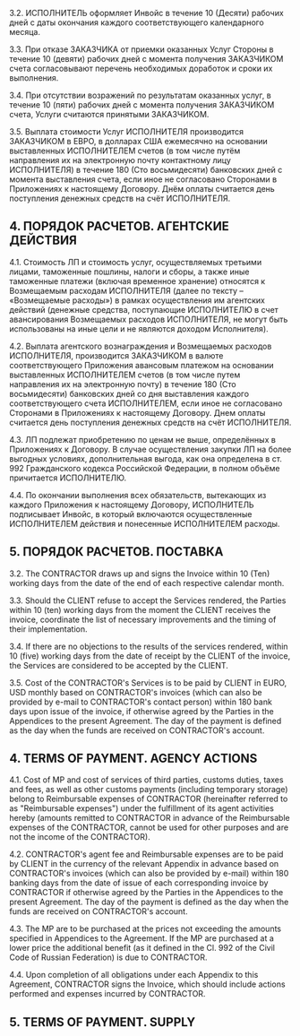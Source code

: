 3.2. ИСПОЛНИТЕЛЬ оформляет Инвойс в течение 10 (Десяти) рабочих дней с даты окончания каждого соответствующего календарного месяца.

3.3. При отказе ЗАКАЗЧИКА от приемки оказанных Услуг Стороны в течение 10 (девяти) рабочих дней с момента получения ЗАКАЗЧИКОМ счета согласовывают перечень необходимых доработок и сроки их выполнения.

3.4. При отсутствии возражений по результатам оказанных услуг, в течение 10 (пяти) рабочих дней с момента получения ЗАКАЗЧИКОМ счета, Услуги считаются принятыми ЗАКАЗЧИКОМ.

3.5. Выплата стоимости Услуг ИСПОЛНИТЕЛЯ производится ЗАКАЗЧИКОМ в ЕВРО, в долларах США ежемесячно на основании выставленных ИСПОЛНИТЕЛЕМ счетов (в том числе путём направления их на электронную почту контактному лицу ИСПОЛНИТЕЛЯ) в течение 180 (Сто восьмидесяти) банковских дней с момента выставления счета, если иное не согласовано Сторонами в Приложениях к настоящему Договору. Днём оплаты считается день поступления денежных средств на счёт ИСПОЛНИТЕЛЯ.

## 4. ПОРЯДОК РАСЧЕТОВ. АГЕНТСКИЕ ДЕЙСТВИЯ

4.1. Стоимость ЛП и стоимость услуг, осуществляемых третьими лицами, таможенные пошлины, налоги и сборы, а также иные таможенные платежи (включая временное хранение) относятся к Возмещаемым расходам ИСПОЛНИТЕЛЯ (далее по тексту – «Возмещаемые расходы») в рамках осуществления им агентских действий (денежные средства, поступающие ИСПОЛНИТЕЛЮ в счет авансирования Возмещаемых расходов ИСПОЛНИТЕЛЯ, не могут быть использованы на иные цели и не являются доходом Исполнителя).

4.2. Выплата агентского вознаграждения и Возмещаемых расходов ИСПОЛНИТЕЛЯ, производится ЗАКАЗЧИКОМ в валюте соответствующего Приложения авансовым платежом на основании выставленных ИСПОЛНИТЕЛЕМ счетов (в том числе путем направления их на электронную почту) в течение 180 (Сто восьмидесяти) банковских дней со дня выставления каждого соответствующего счета ИСПОЛНИТЕЛЕМ, если иное не согласовано Сторонами в Приложениях к настоящему Договору. Днем оплаты считается день поступления денежных средств на счёт ИСПОЛНИТЕЛЯ.

4.3. ЛП подлежат приобретению по ценам не выше, определённых в Приложениях к Договору. В случае осуществления закупки ЛП на более выгодных условиях, дополнительная выгода, как она определена в ст. 992 Гражданского кодекса Российской Федерации, в полном объёме причитается ИСПОЛНИТЕЛЮ.

4.4. По окончании выполнения всех обязательств, вытекающих из каждого Приложения к настоящему Договору, ИСПОЛНИТЕЛЬ подписывает Инвойс, в который включаются осуществленные ИСПОЛНИТЕЛЕМ действия и понесенные ИСПОЛНИТЕЛЕМ расходы.

## 5. ПОРЯДОК РАСЧЕТОВ. ПОСТАВКА

3.2. The CONTRACTOR draws up and signs the Invoice within 10 (Ten) working days from the date of the end of each respective calendar month.

3.3. Should the CLIENT refuse to accept the Services rendered, the Parties within 10 (ten) working days from the moment the CLIENT receives the invoice, coordinate the list of necessary improvements and the timing of their implementation.

3.4. If there are no objections to the results of the services rendered, within 10 (five) working days from the date of receipt by the CLIENT of the invoice, the Services are considered to be accepted by the CLIENT.

3.5. Cost of the CONTRACTOR's Services is to be paid by CLIENT in EURO, USD monthly based on CONTRACTOR's invoices (which can also be provided by e-mail to CONTRACTOR's contact person) within 180 bank days upon issue of the invoice, if otherwise agreed by the Parties in the Appendices to the present Agreement. The day of the payment is defined as the day when the funds are received on CONTRACTOR's account.

## 4. TERMS OF PAYMENT. AGENCY ACTIONS

4.1. Cost of MP and cost of services of third parties, customs duties, taxes and fees, as well as other customs payments (including temporary storage) belong to Reimbursable expenses of CONTRACTOR (hereinafter referred to as "Reimbursable expenses") under the fulfillment of its agent activities hereby (amounts remitted to CONTRACTOR in advance of the Reimbursable expenses of the CONTRACTOR, cannot be used for other purposes and are not the income of the CONTRACTOR).

4.2. CONTRACTOR's agent fee and Reimbursable expenses are to be paid by CLIENT in the currency of the relevant Appendix in advance based on CONTRACTOR's invoices (which can also be provided by e-mail) within 180 banking days from the date of issue of each corresponding invoice by CONTRACTOR if otherwise agreed by the Parties in the Appendices to the present Agreement. The day of the payment is defined as the day when the funds are received on CONTRACTOR's account.

4.3. The MP are to be purchased at the prices not exceeding the amounts specified in Appendices to the Agreement. If the MP are purchased at a lower price the additional benefit (as it defined in the Cl. 992 of the Civil Code of Russian Federation) is due to CONTRACTOR.

4.4. Upon completion of all obligations under each Appendix to this Agreement, CONTRACTOR signs the Invoice, which should include actions performed and expenses incurred by CONTRACTOR.

## 5. TERMS OF PAYMENT. SUPPLY